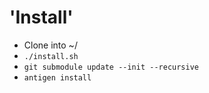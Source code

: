 # 'Install'

* Clone into ~/
* `./install.sh`
* `git submodule update --init --recursive`
* `antigen install`